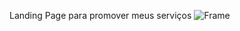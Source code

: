 Landing Page para promover meus serviços
![Frame](https://github.com/user-attachments/assets/fe107334-c17a-4fd8-8685-008feb3f5c58)
